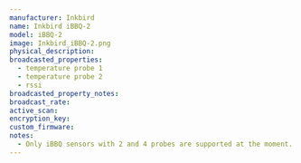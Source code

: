 ```yaml
---
manufacturer: Inkbird
name: Inkbird iBBQ-2
model: iBBQ-2
image: Inkbird_iBBQ-2.png
physical_description:
broadcasted_properties:
  - temperature probe 1
  - temperature probe 2
  - rssi
broadcasted_property_notes:
broadcast_rate:
active_scan:
encryption_key:
custom_firmware:
notes:
  - Only iBBQ sensors with 2 and 4 probes are supported at the moment. Support for sensors with a different number of probes can easily be added by opening a new issue and provide some BLE advertisements. The FAQ provides instructions how to get these BLE advertisments.
---
```

